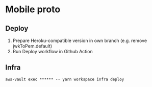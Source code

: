 # Mobile proto

## Deploy

1. Prepare Heroku-compatible version in own branch (e.g. remove jwkToPem.default)
2. Run Deploy workflow in Github Action

## Infra

```
aws-vault exec ****** -- yarn workspace infra deploy
```
